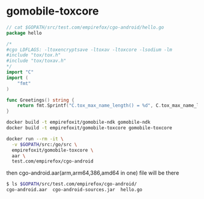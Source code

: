 # gomobile-toxcore

```go
// cat $GOPATH/src/test.com/empirefox/cgo-android/hello.go
package hello

/*
#cgo LDFLAGS: -ltoxencryptsave -ltoxav -ltoxcore -lsodium -lm
#include "tox/tox.h"
#include "tox/toxav.h"
*/
import "C"
import (
	"fmt"
)

func Greetings() string {
	return fmt.Sprintf("C.tox_max_name_length() = %d", C.tox_max_name_length())
}
```

```bash
docker build -t empirefoxit/gomobile-ndk gomobile-ndk
docker build -t empirefoxit/gomobile-toxcore gomobile-toxcore

docker run --rm -it \
  -v $GOPATH/src:/go/src \
  empirefoxit/gomobile-toxcore \
  aar \
  test.com/empirefox/cgo-android
```

then cgo-android.aar(arm,arm64,386,amd64 in one) file will be there
```bash
$ ls $GOPATH/src/test.com/empirefox/cgo-android/
cgo-android.aar  cgo-android-sources.jar  hello.go
```